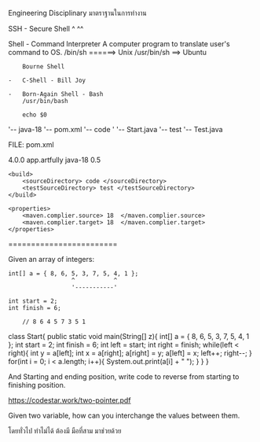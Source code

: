 
Engineering Disciplinary มาตราฐานในการทำงาน


SSH - Secure Shell
	  ^		 ^^

Shell - Command Interpreter
		A computer program to translate user's command to OS.
		/bin/sh ======> Unix
		/usr/bin/sh ==> Ubuntu
		
		Bourne Shell

	-	C-Shell - Bill Joy
	
	-	Born-Again Shell - Bash
		/usr/bin/bash

		echo $0

'-- java-18
	'-- pom.xml
	'-- code
	'	'-- Start.java
	'-- test
		'-- Test.java

FILE: pom.xml

<project>
	<modelVersion> 4.0.0 </modelVersion>
	<groupId> app.artfully </groupId>
	<artifactId> java-18 </artifactId>
	<version> 0.5 </version>

	<build>
		<sourceDirectory> code </sourceDirectory>
		<testSourceDirectory> test </testSourceDirectory>
	</build>

	<properties> 
		<maven.complier.source> 18  </maven.complier.source>
		<maven.complier.target> 18  </maven.complier.target>
	</properties>

</project>

========================

Given an array of integers:

	int[] a = { 8, 6, 5, 3, 7, 5, 4, 1 };
					  ^           ^
					  '-----------'

	int start = 2;
	int finish = 6;
	
		// 8 6 4 5 7 3 5 1	
	
	
	
class Start{
    public static void main(String[] z){
        int[] a = { 8, 6, 5, 3, 7, 5, 4, 1 };
        int start = 2;
        int finish = 6;
        int left = start;
        int right = finish;
        while(left < right){
            int y = a[left];
            int x = a[right];
            a[right] = y;
            a[left] = x;
            left++;
            right--;
        }
        for(int i = 0; i < a.length; i++){
            System.out.print(a[i] + " ");
        }
    }
}

	


And Starting and ending position,
write code to reverse from starting to finishing position.

https://codestar.work/two-pointer.pdf


Given two variable, how can you interchange the
values between them.

โดยทั่วไป ทำไม่ได้ ต้องมี มือที่สาม มาช่วยด้วย




